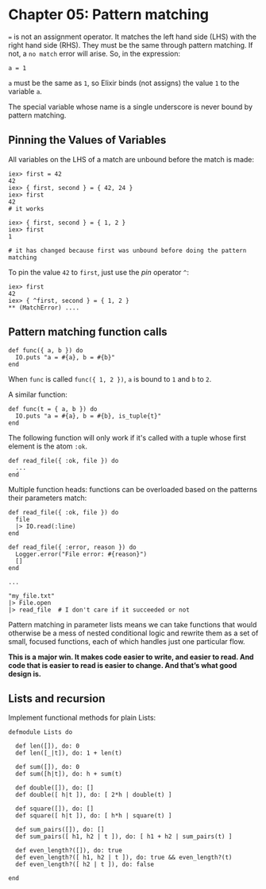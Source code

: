 # Chapter 05: Pattern matching

`=` is not an assignment operator. It matches the left hand side (LHS) with the right hand side (RHS). They must be the same through pattern matching. If not, a `no match` error will arise. So, in the expression:

```
a = 1
```

`a` must be the same as `1`, so Elixir binds (not assigns) the value `1` to the variable `a`.

The special variable whose name is a single underscore is never bound by pattern matching.

## Pinning the Values of Variables

All variables on the LHS of a match are unbound before the match is made:

```
iex> first = 42
42
iex> { first, second } = { 42, 24 }
iex> first
42
# it works

iex> { first, second } = { 1, 2 }
iex> first
1

# it has changed because first was unbound before doing the pattern matching
```

To pin the value `42` to `first`, just use the *pin* operator `^`:

```
iex> first
42
iex> { ^first, second } = { 1, 2 }
** (MatchError) ....
```

## Pattern matching function calls

```
def func({ a, b }) do
  IO.puts "a = #{a}, b = #{b}"
end
```

When `func` is called `func({ 1, 2 })`, `a` is bound to `1` and `b` to `2`.

A similar function:

```
def func(t = { a, b }) do
  IO.puts "a = #{a}, b = #{b}, is_tuple{t}"
end
```

The following function will only work if it's called with a tuple whose first element is the atom `:ok`.

```
def read_file({ :ok, file }) do 
  ...
end
```

Multiple function heads: functions can be overloaded based on the patterns their parameters match:

```
def read_file({ :ok, file }) do 
  file
  |> IO.read(:line)
end

def read_file({ :error, reason }) do 
  Logger.error("File error: #{reason}")
  []
end

...

"my_file.txt"
|> File.open
|> read_file  # I don't care if it succeeded or not
```

Pattern matching in parameter lists means we can take functions that would otherwise be a mess of nested conditional logic and rewrite them as a set of small, focused functions, each of which handles just one particular flow.

**This is a major win. It makes code easier to write, and easier to read. And code that is easier to read is easier to change. And that’s what good design is.**

## Lists and recursion

Implement functional methods for plain Lists:

```
defmodule Lists do

  def len([]), do: 0
  def len([_|t]), do: 1 + len(t)

  def sum([]), do: 0
  def sum([h|t]), do: h + sum(t)

  def double([]), do: []
  def double([ h|t ]), do: [ 2*h | double(t) ]

  def square([]), do: []
  def square([ h|t ]), do: [ h*h | square(t) ]

  def sum_pairs([]), do: []
  def sum_pairs([ h1, h2 | t ]), do: [ h1 + h2 | sum_pairs(t) ]

  def even_length?([]), do: true
  def even_length?([ h1, h2 | t ]), do: true && even_length?(t)
  def even_length?([ h2 | t ]), do: false

end
```


